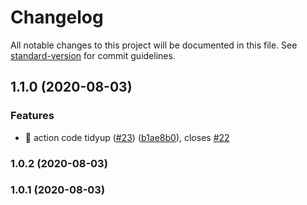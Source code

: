 # Changelog

All notable changes to this project will be documented in this file. See [standard-version](https://github.com/conventional-changelog/standard-version) for commit guidelines.

## 1.1.0 (2020-08-03)


### Features

* 🎸 action code tidyup ([#23](https://github.com/madebyjames/test/issues/23)) ([b1ae8b0](https://github.com/madebyjames/test/commit/b1ae8b0bd7ff02e3fb23ab068b9821ca9633db73)), closes [#22](https://github.com/madebyjames/test/issues/22)

### 1.0.2 (2020-08-03)

### 1.0.1 (2020-08-03)
